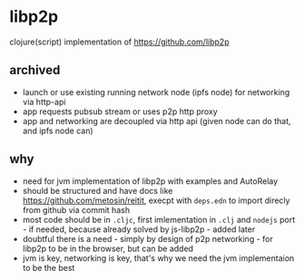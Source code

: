 # libp2p
clojure(script) implementation of https://github.com/libp2p

## archived

- launch or use existing running network node (ipfs node) for networking via http-api
- app requests pubsub stream or uses p2p http proxy
- app and networking are decoupled via http api (given node can do that, and ipfs node can)

## why

- need for jvm implementation of libp2p with examples and AutoRelay
- should be structured and have docs like https://github.com/metosin/reitit, execpt with `deps.edn` to import direcly from github via commit hash
- most code should be in `.cljc`, first imlementation in `.clj` and `nodejs` port - if needed, because already solved by js-libp2p - added later
- doubtful there is a need - simply by design of p2p networking - for libp2p to be in the browser, but can be added
- jvm is key, networking is key, that's why we need the jvm implementaion to be the best
